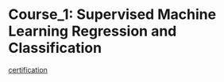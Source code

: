 # Course_1: Supervised Machine Learning Regression and Classification

[certification](https://github.com/Bhardwaj-Saurabh/Machine_Learning_Specialization_AndrewNG_Coursera/blob/main/Supervised%20Machine%20Learning%20Regression%20and%20Classification/SMRC_Certificate.jpg)
